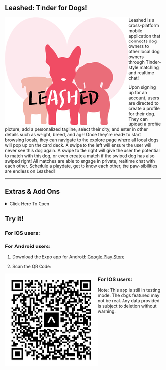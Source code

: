 ## Leashed: Tinder for Dogs!
<img align="left" width="400" height="350" src="/assets/leashed.png">
<p>Leashed is a cross-platform mobile application that connects dog owners to other local dog owners through Tinder-style matching and realtime chat!</p>


Upon signing up for an account, users are directed to create a profile for their dog. They can upload a profile picture, add a personalized tagline, select their city, and enter in other details such as weight, breed, and age! Once they're ready to start browsing locals, they can navigate to the explore page where all local dogs will pop up on the card deck. A swipe to the left will ensure the user will never see this dog again. A swipe to the right will give the user the potential to match with this dog, or even create a match if the swiped dog has also swiped right! All matches are able to engage in private, realtime chat with each other. Schedule a playdate, get to know each other, the paw-sibilities are endless on Leashed!  


--------
## Extras & Add Ons

<details><summary>Click Here To Open</summary>

### Chat Feature:

- as a user, i want to be able to delete a message of mine
- have timestamps displayed when messages are sent

### Community Chat:

- message boards
- product suggestions

### Other Add-Ons:

- weight history
- breed info and suggestions
- create/view vet info. If no vet, we want to enable location search.

- create/view calendar:
  - push notifications
  - grooming
  - vaccines
  - medications

</details>

## Try it!
### For IOS users:


### For Android users:
1. Download the Expo app for Android: [Google Play Store](https://play.google.com/store/apps/details?id=host.exp.exponent&hl=en_US&gl=US)

2. Scan the QR Code:
 <img align="left" width="300" height="300" src="/assets/expo-go.svg">

   
### For IOS users:

Note: This app is still in testing mode. The dogs featured may not be real. Any data provided is subject to deletion without warning.
